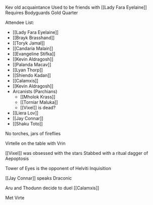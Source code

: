 Kev old acquaintance
Used to be friends with [[Lady Fara Eyelaine]]
Requires Bodyguards
Gold Quarter

Attendee List:
- [[Lady Fara Eyelaine]]  
- [[Brayk Brasshand]]  
- [[Toryk Jamal]]  
- [[Candaria Malain]]  
- [[Evangeline Stifka]]  
- [[Kevin Aldragosh]]  
- [[Palanda Macav]]  
- [[Lyan Thorp]]
- [[Shiendo Kadan]]
- [[Calamxis]]
- [[Kevin Aldragosh]]
- Arcanists (Parchians)
	- [[Mholok Krass]]
	- [[Torniar Maluka]]
	- [[Vixel]] is dead?
- [[Liera Lov]]
- [[Jay Connar]]
- [[Shaku Toto]]



No torches, jars of fireflies

Virtelle on the table with Vrin

[[Vixel]] was obsessed with the stars
	Stabbed with a ritual dagger of Aepoptosis

Tower of Eyes is the opponent of Helviti Inquisition

[[Jay Connar]] speaks Draconic

Aru and Thodunn decide to duel [[Calamxis]]

Met Virte
